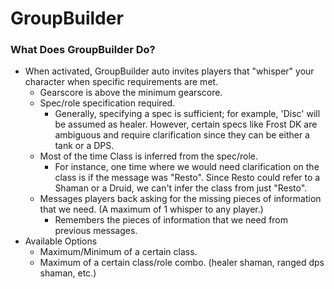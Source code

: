 # GroupBuilder

### What Does GroupBuilder Do?
- When activated, GroupBuilder auto invites players that "whisper" your character when specific requirements are met.
  - Gearscore is above the minimum gearscore.
  - Spec/role specification required.
      - Generally, specifying a spec is sufficient; for example, 'Disc' will be assumed as healer. However, certain specs like Frost DK are ambiguous and require clarification since they can be either a tank or a DPS.
  - Most of the time Class is inferred from the spec/role.
    - For instance, one time where we would need clarification on the class is if the message was "Resto". Since Resto could refer to a Shaman or a Druid, we can't infer the class from just "Resto".
  - Messages players back asking for the missing pieces of information that we need. (A maximum of 1 whisper to any player.)
      - Remembers the pieces of information that we need from previous messages.
- Available Options
  - Maximum/Minimum of a certain class.
  - Maximum of a certain class/role combo. (healer shaman, ranged dps shaman, etc.)
